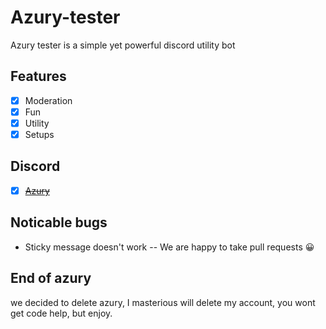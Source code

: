<!-- make a modern landing page with nice css and ui -->
# Azury-tester
Azury tester is a simple yet powerful discord utility bot
## Features
- [x] Moderation
- [x] Fun
- [x] Utility
- [x] Setups
## Discord
- [x] ~~[Azury](https://discord.gg/azury)~~
## Noticable bugs
- Sticky message doesn't work
-- We are happy to take pull requests 😀 

## End of azury
we decided to delete azury, I masterious will delete my account, you wont get code help, but enjoy.
